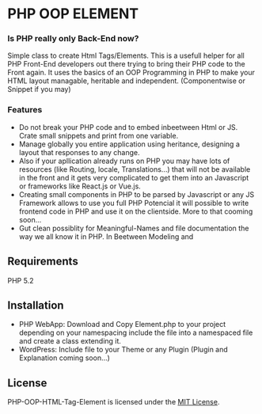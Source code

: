 # PHP OOP ELEMENT

### Is PHP really only Back-End now?

Simple class to create Html Tags/Elements.
This is a usefull helper for all PHP Front-End developers out there trying to bring their PHP code to the Front again. It uses the basics of an OOP Programming in PHP to make your HTML layout managable, heritable and independent. (Componentwise or Snippet if you may)

### Features
* Do not break your PHP code and to embed inbeetween Html or JS. Crate small snippets and print from one variable. 
* Manage globally you entire application using heritance, designing a layout that responses to any change. 
* Also if your apllication already runs on PHP you may have lots of resources (like Routing, locale, Translations...) that will not be available in the front and it gets very complicated to get them into an Javascript or frameworks like React.js or Vue.js.
* Creating small components in PHP to be parsed by Javascript or any JS Framework allows to use you full PHP Potencial it will possible to write frontend code in PHP and use it on the clientside. More to that cooming soon...
* Gut clean possiblity for Meaningful-Names and file documentation the way we all know it in PHP. In Beetween Modeling and 

## Requirements
PHP 5.2
## Installation
* PHP WebApp: Download and Copy Element.php to your project depending on your namespacing include the file into a namespaced file and create a class extending it.
* WordPress: Include file to your Theme or any Plugin (Plugin and Explanation coming soon...)

## License
PHP-OOP-HTML-Tag-Element is licensed under the [MIT License](http://opensource.org/licenses/MIT).
